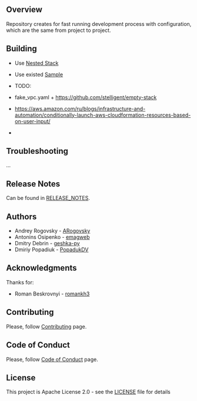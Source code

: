## Overview
Repository creates for fast running development process with configuration, which are the same from project to project.

## Building
* Use [Nested Stack](https://docs.aws.amazon.com/AWSCloudFormation/latest/UserGuide/using-cfn-nested-stacks.html)
* Use existed [Sample](https://aws.amazon.com/ru/blogs/infrastructure-and-automation/conditionally-launch-aws-cloudformation-resources-based-on-user-input/)
* TODO:

* fake_vpc.yaml + https://github.com/stelligent/empty-stack
* https://aws.amazon.com/ru/blogs/infrastructure-and-automation/conditionally-launch-aws-cloudformation-resources-based-on-user-input/
* 



## Troubleshooting
...

## Release Notes
Can be found in [RELEASE_NOTES](RELEASE_NOTES.md).

## Authors
* Andrey Rogovsky - [ARogovsky](https://github.com/ARogovsky)
* Antonins Osipenko - [emagweb](https://github.com/emagweb)
* Dmitry Debrin - [geshka-py](https://github.com/geshka-py)
* Dmiriy Popadiuk - [PopadukDV](https://github.com/popadukdv)


## Acknowledgments
Thanks for:
* Roman Beskrovnyi - [romankh3](https://github.com/romankh3)

## Contributing
Please, follow [Contributing](CONTRIBUTING.md) page.

## Code of Conduct
Please, follow [Code of Conduct](CODE_OF_CONDUCT.md) page.

## License
This project is Apache License 2.0 - see the [LICENSE](LICENSE) file for details
